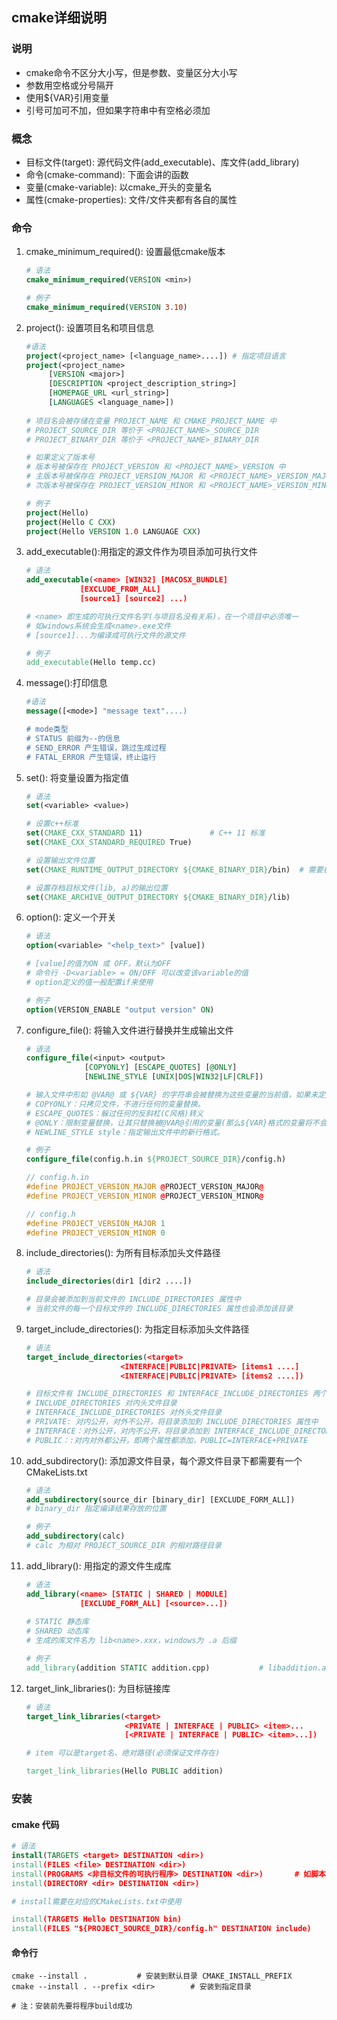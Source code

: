 ## cmake详细说明

### 说明

- cmake命令不区分大小写，但是参数、变量区分大小写
- 参数用空格或分号隔开
- 使用${VAR}引用变量
- 引号可加可不加，但如果字符串中有空格必须加



### 概念

- 目标文件(target): 源代码文件(add_executable)、库文件(add_library)
- 命令(cmake-command): 下面会讲的函数
- 变量(cmake-variable): 以cmake_开头的变量名
- 属性(cmake-properties): 文件/文件夹都有各自的属性



### 命令

1. cmake_minimum_required(): 设置最低cmake版本

   ```cmake
   # 语法
   cmake_minimum_required(VERSION <min>)
   
   # 例子
   cmake_minimum_required(VERSION 3.10)
   ```

2. project(): 设置项目名和项目信息

   ```cmake
   #语法
   project(<project_name> [<language_name>....]) # 指定项目语言
   project(<project_name>
   		[VERSION <major>]
   		[DESCRIPTION <project_description_string>]
   		[HOMEPAGE_URL <url_string>]
   		[LANGUAGES <language_name>])
   		
   # 项目名会被存储在变量 PROJECT_NAME 和 CMAKE_PROJECT_NAME 中
   # PROJECT_SOURCE_DIR 等价于 <PROJECT_NAME>_SOURCE_DIR
   # PROJECT_BINARY_DIR 等价于 <PROJECT_NAME>_BINARY_DIR
   
   # 如果定义了版本号
   # 版本号被保存在 PROJECT_VERSION 和 <PROJECT_NAME>_VERSION 中
   # 主版本号被保存在 PROJECT_VERSION_MAJOR 和 <PROJECT_NAME>_VERSION_MAJOR 中
   # 次版本号被保存在 PROJECT_VERSION_MINOR 和 <PROJECT_NAME>_VERSION_MINOR 中
   
   # 例子
   project(Hello)
   project(Hello C CXX)
   project(Hello VERSION 1.0 LANGUAGE CXX)
   ```

3. add_executable():用指定的源文件作为项目添加可执行文件

   ```cmake
   # 语法
   add_executable(<name> [WIN32] [MACOSX_BUNDLE]
   			   [EXCLUDE_FROM_ALL]
   			   [source1] [source2] ...)
   
   # <name> 即生成的可执行文件名字(与项目名没有关系)，在一个项目中必须唯一
   # 如windows系统会生成<name>.exe文件
   # [source1]...为编译成可执行文件的源文件
   
   # 例子
   add_executable(Hello temp.cc)
   ```

4. message():打印信息

   ```cmake
   #语法
   message([<mode>] "message text"....)
   
   # mode类型
   # STATUS 前缀为--的信息
   # SEND_ERROR 产生错误，跳过生成过程
   # FATAL_ERROR 产生错误，终止运行
   ```

5. set(): 将变量设置为指定值

   ```cmake
   # 语法
   set(<variable> <value>)
   
   # 设置c++标准
   set(CMAKE_CXX_STANDARD 11)				# C++ 11 标准
   set(CMAKE_CXX_STANDARD_REQUIRED True)
   
   # 设置输出文件位置
   set(CMAKE_RUNTIME_OUTPUT_DIRECTORY ${CMAKE_BINARY_DIR}/bin) 	# 需要在目标文件生成的代码前设置
   
   # 设置存档目标文件(lib, a)的输出位置
   set(CMAKE_ARCHIVE_OUTPUT_DIRECTORY ${CMAKE_BINARY_DIR}/lib)
   ```

6. option(): 定义一个开关

   ```cmake
   # 语法
   option(<variable> "<help_text>" [value])
   
   # [value]的值为ON 或 OFF，默认为OFF
   # 命令行 -D<variable> = ON/OFF 可以改变该variable的值
   # option定义的值一般配置if来使用
   
   # 例子
   option(VERSION_ENABLE "output version" ON)
   ```

7. configure_file(): 将输入文件进行替换并生成输出文件

   ```cmake
   # 语法
   configure_file(<input> <output>
   				[COPYONLY] [ESCAPE_QUOTES] [@ONLY]
   				[NEWLINE_STYLE [UNIX|DOS|WIN32|LF|CRLF])
   
   # 输入文件中形如 @VAR@ 或 ${VAR} 的字符串会被替换为这些变量的当前值，如果未定义则被替换为空字符串
   # COPYONLY：只拷贝文件，不进行任何的变量替换。
   # ESCAPE_QUOTES：躲过任何的反斜杠(C风格)转义
   # @ONLY：限制变量替换，让其只替换被@VAR@引用的变量(那么${VAR}格式的变量将不会被替换)。
   # NEWLINE_STYLE style：指定输出文件中的新行格式。
   
   # 例子
   configure_file(config.h.in ${PROJECT_SOURCE_DIR}/config.h)
   ```

   ```c++
   // config.h.in
   #define PROJECT_VERSION_MAJOR @PROJECT_VERSION_MAJOR@
   #define PROJECT_VERSION_MINOR @PROJECT_VERSION_MINOR@
   
   // config.h
   #define PROJECT_VERSION_MAJOR 1
   #define PROJECT_VERSION_MINOR 0
   ```

8. include_directories(): 为所有目标添加头文件路径

   ```cmake
   # 语法
   include_directories(dir1 [dir2 ....])
   
   # 目录会被添加到当前文件的 INCLUDE_DIRECTORIES 属性中
   # 当前文件的每一个目标文件的 INCLUDE_DIRECTORIES 属性也会添加该目录
   ```

9. target_include_directories(): 为指定目标添加头文件路径

   ```cmake
   # 语法
   target_include_directories(<target> 
   						<INTERFACE|PUBLIC|PRIVATE> [items1 ....]
   						<INTERFACE|PUBLIC|PRIVATE> [items2 ....])
   
   # 目标文件有 INCLUDE_DIRECTORIES 和 INTERFACE_INCLUDE_DIRECTORIES 两个属性
   # INCLUDE_DIRECTORIES 对内头文件目录
   # INTERFACE_INCLUDE_DIRECTORIES 对外头文件目录
   # PRIVATE: 对内公开，对外不公开，将目录添加到 INCLUDE_DIRECTORIES 属性中
   # INTERFACE：对外公开，对内不公开，将目录添加到 INTERFACE_INCLUDE_DIRECTORIES 属性中
   # PUBLIC：:对内对外都公开，即两个属性都添加，PUBLIC=INTERFACE+PRIVATE
   ```

10. add_subdirectory(): 添加源文件目录，每个源文件目录下都需要有一个CMakeLists.txt

    ```cmake
    # 语法
    add_subdirectory(source_dir [binary_dir] [EXCLUDE_FORM_ALL])
    # binary_dir 指定编译结果存放的位置
    
    # 例子
    add_subdirectory(calc)
    # calc 为相对 PROJECT_SOURCE_DIR 的相对路径目录
    ```

11. add_library(): 用指定的源文件生成库

    ```cmake
    # 语法
    add_library(<name> [STATIC | SHARED | MODULE]
    			[EXCLUDE_FORM_ALL] [<source>...])
    			
    # STATIC 静态库
    # SHARED 动态库
    # 生成的库文件名为 lib<name>.xxx，windows为 .a 后缀
    
    # 例子
    add_library(addition STATIC addition.cpp)			# libaddition.a
    ```

12. target_link_libraries(): 为目标链接库

    ```cmake
    # 语法
    target_link_libraries(<target> 
    					  <PRIVATE | INTERFACE | PUBLIC> <item>...
    					  [<PRIVATE | INTERFACE | PUBLIC> <item>...])
    
    # item 可以是target名、绝对路径(必须保证文件存在)
    
    target_link_libraries(Hello PUBLIC addition)
    ```
    



### 安装

#### cmake 代码

```cmake
# 语法
install(TARGETS <target> DESTINATION <dir>)
install(FILES <file> DESTINATION <dir>)
install(PROGRAMS <非目标文件的可执行程序> DESTINATION <dir>)  		# 如脚本
install(DIRECTORY <dir> DESTINATION <dir>)

# install需要在对应的CMakeLists.txt中使用

install(TARGETS Hello DESTINATION bin)
install(FILES "${PROJECT_SOURCE_DIR}/config.h" DESTINATION include)
```

#### 命令行

```shell
cmake --install .			# 安装到默认目录 CMAKE_INSTALL_PREFIX
cmake --install . --prefix <dir> 		# 安装到指定目录

# 注：安装前先要将程序build成功
```

